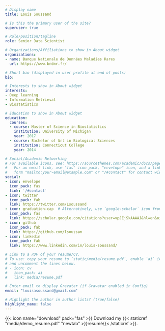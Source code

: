 ```yaml
---
# Display name
title: Louis Soussand

# Is this the primary user of the site?
superuser: true

# Role/position/tagline
role: Senior Data Scientist

# Organizations/Affiliations to show in About widget
organizations:
- name: Banque Nationale de Données Maladies Rares
  url: https://www.bndmr.fr/

# Short bio (displayed in user profile at end of posts)
bio:  

# Interests to show in About widget
interests:
- Deep learning
- Information Retrieval
- Biostatistics

# Education to show in About widget
education:
  courses:
  - course: Master of Science in Biostatistics
    institution: University of Michigan
    year: 2017
  - course: Bachelor of Art in Biological Sciences
    institution: Connecticut College
    year: 2014

# Social/Academic Networking
# For available icons, see: https://sourcethemes.com/academic/docs/page-builder/#icons
#   For an email link, use "fas" icon pack, "envelope" icon, and a link in the
#   form "mailto:your-email@example.com" or "/#contact" for contact widget.
social:
- icon: envelope
  icon_pack: fas
  link: '/#contact'
- icon: twitter
  icon_pack: fab
  link: https://twitter.com/Lsoussand
- icon: graduation-cap  # Alternatively, use `google-scholar` icon from `ai` icon pack
  icon_pack: fas
  link: https://scholar.google.com/citations?user=vpJEjSkAAAAJ&hl=en&oi=ao
- icon: github
  icon_pack: fab
  link: https://github.com/lsoussan
- icon: linkedin
  icon_pack: fab
  link: https://www.linkedin.com/in/louis-soussand/

# Link to a PDF of your resume/CV.
# To use: copy your resume to `static/media/resume.pdf`, enable `ai` icons in `params.toml`,
# and uncomment the lines below.
# - icon: cv
#   icon_pack: ai
#   link: media/resume.pdf

# Enter email to display Gravatar (if Gravatar enabled in Config)
email: "louisasoussand@gmail.com"

# Highlight the author in author lists? (true/false)
highlight_name: false
---
```

{{< icon name="download" pack="fas" >}} Download my {{< staticref "media/demo_resume.pdf" "newtab" >}}resumé{{< /staticref >}}.
